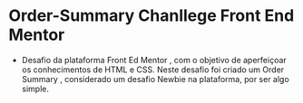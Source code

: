 # Order-Summary Chanllege Front End Mentor

- Desafio da plataforma Front Ed Mentor , com o objetivo de aperfeiçoar os conhecimentos de HTML e CSS.
Neste desafio foi criado um Order Summary , considerado um desafio Newbie na plataforma, por ser algo simple. 
